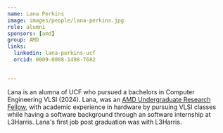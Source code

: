 ```yaml
---
name: Lana Perkins
image: images/people/lana-perkins.jpg
role: alumni
sponsors: [amd]
group: AMD
links:
  linkedin: lana-perkins-ucf
  orcid: 0009-0008-1498-7682


---
```


Lana is an alumna of UCF who pursued a bachelors in Computer Engineering VLSI (2024). Lana, was an [AMD Undergraduate Research Fellow](https://www.ece.ucf.edu/new-amd-partnership-provides-undergraduate-research-fellowship-to-ece-students/), with academic experience in hardware by pursuing VLSI
classes while having a software background through an software internship at L3Harris. Lana's first job post graduation was with L3Harris.
